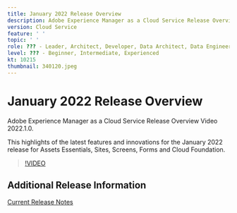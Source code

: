 ```yaml
---
title: January 2022 Release Overview
description: Adobe Experience Manager as a Cloud Service Release Overview Video 2022.1.0.
version: Cloud Service
feature: ' '
topic: ' '
role: ??? - Leader, Architect, Developer, Data Architect, Data Engineer, Admin, User
level: ??? - Beginner, Intermediate, Experienced
kt: 10215
thumbnail: 340120.jpeg
---
```


# January 2022 Release Overview

Adobe Experience Manager as a Cloud Service Release Overview Video 2022.1.0.

This highlights of the latest features and innovations for the January 2022 release for Assets Essentials, Sites, Screens, Forms and Cloud Foundation.

>[!VIDEO](https://video.tv.adobe.com/v/340120/?quality=12&learn=on)

## Additional Release Information

[Current Release Notes](https://experienceleague.adobe.com/docs/experience-manager-cloud-service/content/release-notes/home.html)
